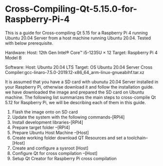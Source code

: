 # Cross-Compiling-Qt-5.15.0-for-Raspberry-Pi-4


This is a guide for Cross-compiling Qt 5.15 for a Raspberry Pi 4 running Ubuntu
20.04 Server from a host machine running Ubuntu 20.04.
Tested with below prerequisite.

Hardware:
Host: 12th Gen Intel® Core™ i5-1235U × 12
Target: Raspberry Pi 4 Model B

Software:
Host: Ubuntu 20.04 LTS
Target: OS Ubuntu 20.04 Server
Cross Compiler:gcc-linaro-7.5.0-2019.12-x86_64_arm-linux-gnueabihf.tar.xz

It is assumed that you have a SD card with ubunutu 20.04 Server installed in
your Raspberry Pi, otherwise download it and follow the installation guide.
we have downloaded the image and prepared the SD card on Ubuntu machine.
The following list summarizes the main steps to cross-compile Qt 5.12 for
Raspberry Pi, we will be describing each of them in this guide.

1. Flash the image onto on SD card
2. Update the system with the following commands-[RPI4]
3. Install development libraries-[RPI4]
4. Prepare target folder –[RPI4]
5. Prepare Ubuntu Host Machine –[Host]
6. Create working folder download QT Resources and set a toolchain–
[Host]
7. Create and configure a sysroot [Host]
8. Configure Qt for cross compilation –[Host]
9. Setup Qt Creator for Raspberry Pi cross compilation

